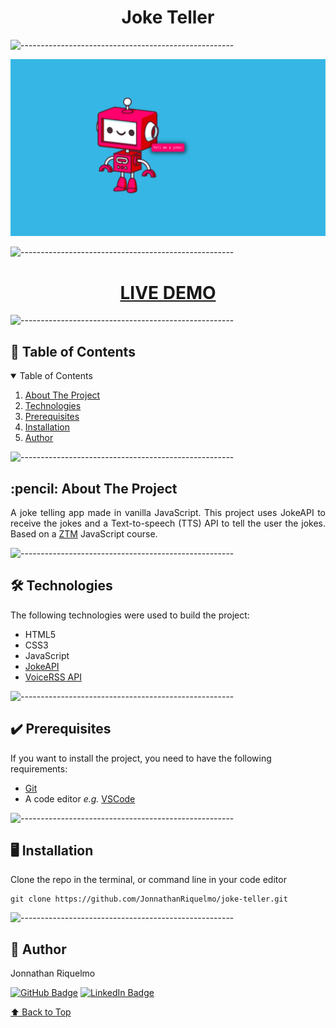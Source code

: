 <h1 align="center" id="top">Joke Teller</h1>

![-----------------------------------------------------](https://raw.githubusercontent.com/andreasbm/readme/master/assets/lines/rainbow.png)

![Joke Teller](./assets/screenshot.png)

![-----------------------------------------------------](https://raw.githubusercontent.com/andreasbm/readme/master/assets/lines/rainbow.png)

<h1 align="center"><a href="https://jonnathanriquelmo.github.io/joke-teller/"><strong>LIVE DEMO</strong></a></h3>

![-----------------------------------------------------](https://raw.githubusercontent.com/andreasbm/readme/master/assets/lines/rainbow.png)

<h2 id="table-of-contents"> 📖 Table of Contents</h2>

<div>
  <details open="open">
    <summary>Table of Contents</summary>
    <ol>
      <li><a href="#about-the-project">About The Project</a></li>
      <li><a href="#technologies">Technologies</a></li>
      <li><a href="#prerequisites">Prerequisites</a></li>
      <li><a href="#installation">Installation</a></li>
      <li><a href="#author">Author</a></li>
    </ol>
  </details>
</div>

![-----------------------------------------------------](https://raw.githubusercontent.com/andreasbm/readme/master/assets/lines/rainbow.png)

<!-- ABOUT THE PROJECT -->
<h2 id="about-the-project"> :pencil: About The Project</h2>

<p align="justify">
A joke telling app made in vanilla JavaScript. This project uses JokeAPI to receive the jokes and a Text-to-speech (TTS) API to tell the user the jokes. Based on a <a href="https://zerotomastery.io/" target="_blank">ZTM</a> JavaScript course.
</p>

![-----------------------------------------------------](https://raw.githubusercontent.com/andreasbm/readme/master/assets/lines/rainbow.png)

<!-- technologies -->
<h2 id="technologies"> 🛠 Technologies</h2>

<p>The following technologies were used to build the project:</p>

- HTML5
- CSS3
- JavaScript
- [JokeAPI](https://sv443.net/jokeapi/v2/)
- [VoiceRSS API](https://www.voicerss.org/sdk/javascript.aspx/)

![-----------------------------------------------------](https://raw.githubusercontent.com/andreasbm/readme/master/assets/lines/rainbow.png)

<!-- prerequisites -->
<h2 id="prerequisites"> ✔️ Prerequisites</h2>

<p>If you want to install the project, you need to have the following requirements:</p>

- [Git](https://git-scm.com/)
- A code editor <i>e.g.</i> [VSCode](https://code.visualstudio.com/)

![-----------------------------------------------------](https://raw.githubusercontent.com/andreasbm/readme/master/assets/lines/rainbow.png)

<!-- installation -->
<h2 id="installation"> 🖥️ Installation</h2>

<p>Clone the repo in the terminal, or command line in your code editor</p>
<pre><code>git clone https://github.com/JonnathanRiquelmo/joke-teller.git </code></pre>

![-----------------------------------------------------](https://raw.githubusercontent.com/andreasbm/readme/master/assets/lines/rainbow.png)

<!-- author -->
<h2 id="author"> 📜 Author</h2>

<p>Jonnathan Riquelmo</p>

[![GitHub Badge](https://img.shields.io/badge/GitHub-100000?style=for-the-badge&logo=github&logoColor=white)](https://github.com/JonnathanRiquelmo/)
[![LinkedIn Badge](https://img.shields.io/badge/LinkedIn-0077B5?style=for-the-badge&logo=linkedin&logoColor=white)](https://br.linkedin.com/in/jonnathan-riquelmo/)

[⬆ Back to Top](#top)<br>
